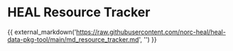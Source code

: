 # HEAL Resource Tracker


{{ external_markdown('https://raw.githubusercontent.com/norc-heal/heal-data-pkg-tool/main/md_resource_tracker.md', '') }}